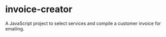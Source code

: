 # invoice-creator
A JavaScript project to select services and compile a customer invoice for emailing. 
